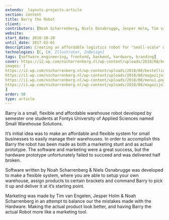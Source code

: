 ```yaml
---
extends: _layouts.projects.article
section: content
title: Barry the Robot
client: -
contributors: [Noah Scharrenberg, Niels Osnabrugge, Jesper Holm, Tim van Engelen, Jeroen Janssen]
website: 
start_date: 2016-10-20
until_date: 2017-02-01
description: Creating an affordable logistics robot for "small-scale" warehouses
technologies: [C, C#, Illustrator, InDesign]
tags: [software_engineering, frontend, backend, hardware, branding]
cover: https://i2.wp.com/nscharrenberg.nl/wp-content/uploads/2018/08/bestellingen1.png
images: [
https://i2.wp.com/nscharrenberg.nl/wp-content/uploads/2018/08/bestellingen1.png,
https://i1.wp.com/nscharrenberg.nl/wp-content/uploads/2018/08/magazijn1.png,
https://i1.wp.com/nscharrenberg.nl/wp-content/uploads/2018/08/menu1.png,
https://i1.wp.com/nscharrenberg.nl/wp-content/uploads/2018/08/magazijn1.png
]
order: 98
type: article
---
```


Barry is a small, flexible and affordable warehouse robot developed by semester one students at Fontys University of Applied Sciences named Small Warehouse Solutions.

It’s initial idea was to make an affordable and flexible system for small businesses to easily manage their warehouses. In order to accomplish this Barry the robot has been made as both a marketing stunt and as actual prototype.
The software and marketing were a great success, but the hardware prototype unfortunately failed to succeed and was delivered half broken.

Software written by Noah Scharrenberg & Niels Osnabrugge was developed to make a flexible system, where you are able to setup your own warehouse, assign products to certain brackets and command Barry to pick it up and deliver it at it’s starting point.

Marketing was made by Tim van Engelen, Jesper Holm & Noah Scharrenberg in an attempt to balance our the mistakes made with the Hardware. Making the actual product look better, and having Barry the actual Robot more like a marketing tool.
